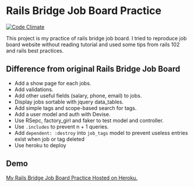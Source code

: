 # Rails Bridge Job Board Practice
[![Code Climate](https://codeclimate.com/github/masolin/rails-bridge-job-board-practice/badges/gpa.svg)](https://codeclimate.com/github/masolin/rails-bridge-job-board-practice)

This project is my practice of rails bridge job board. I tried to reproduce job board website without reading tutorial and used some tips from rails 102 and rails best practices.

## Difference from original Rails Bridge Job Board
* Add a show page for each jobs.
* Add validations.
* Add other useful fields (salary, phone, email) to jobs.
* Display jobs sortable with jquery data_tables.
* Add simple tags and scope-based search for tags.
* Add a user model and auth with Devise.
* Use RSepc, factory_girl and faker to test model and controller.
* Use `.includes` to prevent n + 1 queries.
* Add `dependent: :destroy` into `job_tags` model to prevent useless entries
  exist when job or tag deleted
* Use heroku to deploy


## Demo
[My Rails Bridge Job Board Practice Hosted on Heroku.](https://rails-bridge-job-board.herokuapp.com)